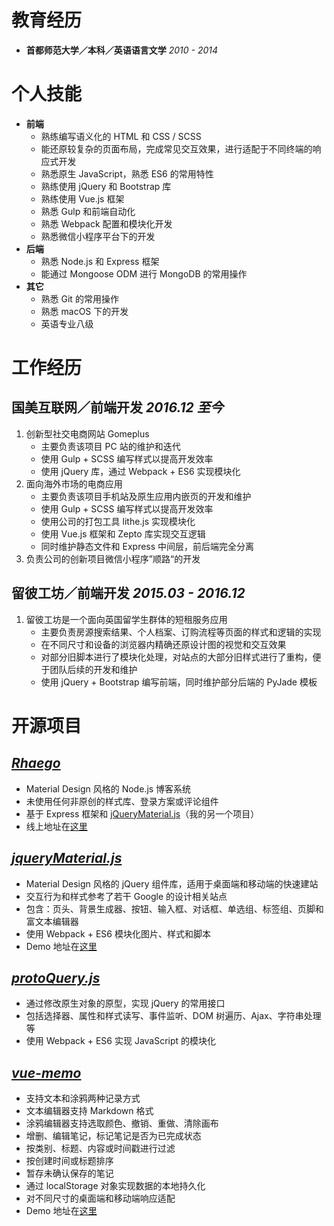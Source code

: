 # 教育经历
- **首都师范大学／本科／英语语言文学** *2010 - 2014*

# 个人技能
- **前端**
    - 熟练编写语义化的 HTML 和 CSS / SCSS
    - 能还原较复杂的页面布局，完成常见交互效果，进行适配于不同终端的响应式开发
    - 熟悉原生 JavaScript，熟悉 ES6 的常用特性
    - 熟练使用 jQuery 和 Bootstrap 库
    - 熟练使用 Vue.js 框架
    - 熟悉 Gulp 和前端自动化
    - 熟悉 Webpack 配置和模块化开发
    - 熟悉微信小程序平台下的开发
- **后端**
    - 熟悉 Node.js 和 Express 框架
    - 能通过 Mongoose ODM 进行 MongoDB 的常用操作
- **其它**
    - 熟悉 Git 的常用操作
    - 熟悉 macOS 下的开发
    - 英语专业八级

# 工作经历

## **国美互联网／前端开发** *2016.12 至今*
1. 创新型社交电商网站 Gomeplus
    - 主要负责该项目 PC 站的维护和迭代
    - 使用 Gulp + SCSS 编写样式以提高开发效率
    - 使用 jQuery 库，通过 Webpack + ES6 实现模块化
2. 面向海外市场的电商应用
    - 主要负责该项目手机站及原生应用内嵌页的开发和维护
    - 使用 Gulp + SCSS 编写样式以提高开发效率
    - 使用公司的打包工具 lithe.js 实现模块化
    - 使用 Vue.js 框架和 Zepto 库实现交互逻辑
    - 同时维护静态文件和 Express 中间层，前后端完全分离
3. 负责公司的创新项目微信小程序”顺路“的开发

## **留彼工坊／前端开发** *2015.03 - 2016.12*
1. 留彼工坊是一个面向英国留学生群体的短租服务应用
    - 主要负责房源搜索结果、个人档案、订购流程等页面的样式和逻辑的实现
    - 在不同尺寸和设备的浏览器内精确还原设计图的视觉和交互效果
    - 对部分旧脚本进行了模块化处理，对站点的大部分旧样式进行了重构，便于团队后续的开发和维护
    - 使用 jQuery + Bootstrap 编写前端，同时维护部分后端的 PyJade 模板</a>

# 开源项目

## *[Rhaego](https://github.com/youknowznm/rhaego)*
- Material Design 风格的 Node.js 博客系统
- 未使用任何非原创的样式库、登录方案或评论组件
- 基于 Express 框架和 [jQueryMaterial.js](https://github.com/youknowznm/jQueryMaterial.js)（我的另一个项目）
- 线上地址在[这里](http://140.143.188.149/)

## *[jqueryMaterial.js](https://github.com/youknowznm/jQueryMaterial.js)*
- Material Design 风格的 jQuery 组件库，适用于桌面端和移动端的快速建站
- 交互行为和样式参考了若干 Google 的设计相关站点
- 包含：页头、背景生成器、按钮、输入框、对话框、单选组、标签组、页脚和富文本编辑器
- 使用 Webpack + ES6 模块化图片、样式和脚本
- Demo 地址在[这里](https://youknowznm.github.io/demos/jquery-material)

## *[protoQuery.js](https://github.com/youknowznm/protoQuery.js)*
- 通过修改原生对象的原型，实现 jQuery 的常用接口
- 包括选择器、属性和样式读写、事件监听、DOM 树遍历、Ajax、字符串处理等
- 使用 Webpack + ES6 实现 JavaScript 的模块化

## *[vue-memo](https://github.com/youknowznm/vue-memo)*
- 支持文本和涂鸦两种记录方式
- 文本编辑器支持 Markdown 格式
- 涂鸦编辑器支持选取颜色、撤销、重做、清除画布
- 增删、编辑笔记，标记笔记是否为已完成状态
- 按类别、标题、内容或时间戳进行过滤
- 按创建时间或标题排序
- 暂存未确认保存的笔记
- 通过 localStorage 对象实现数据的本地持久化
- 对不同尺寸的桌面端和移动端响应适配
- Demo 地址在[这里](https://youknowznm.github.io/demos/vue-memo)